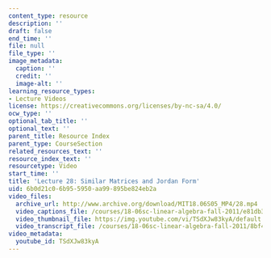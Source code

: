 ```yaml
---
content_type: resource
description: ''
draft: false
end_time: ''
file: null
file_type: ''
image_metadata:
  caption: ''
  credit: ''
  image-alt: ''
learning_resource_types:
- Lecture Videos
license: https://creativecommons.org/licenses/by-nc-sa/4.0/
ocw_type: ''
optional_tab_title: ''
optional_text: ''
parent_title: Resource Index
parent_type: CourseSection
related_resources_text: ''
resource_index_text: ''
resourcetype: Video
start_time: ''
title: 'Lecture 28: Similar Matrices and Jordan Form'
uid: 6b0d21c0-6b95-5950-aa99-895be824eb2a
video_files:
  archive_url: http://www.archive.org/download/MIT18.06S05_MP4/28.mp4
  video_captions_file: /courses/18-06sc-linear-algebra-fall-2011/e81db3a127065d5ea2ce9419ac77fce9_TSdXJw83kyA.vtt
  video_thumbnail_file: https://img.youtube.com/vi/TSdXJw83kyA/default.jpg
  video_transcript_file: /courses/18-06sc-linear-algebra-fall-2011/8bf47bec44825fe09c0b314bfbd4d84c_TSdXJw83kyA.pdf
video_metadata:
  youtube_id: TSdXJw83kyA
---
```

